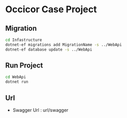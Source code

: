 # Occicor Case Project

## Migration

```sh
cd Infastructure
dotnet-ef migrations add MigrationName -s ../WebApi
dotnet-ef database update -s ../WebApi
```

## Run Project

```sh
cd WebApi
dotnet run
```

## Url

- Swagger Url : url/swagger